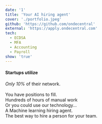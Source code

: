 ```yaml
---
date: '1'
title: 'Your AI hiring agent'
cover: './portfolio.jpeg'
github: 'https://github.com/ondecentral'
external: 'https://apply.ondecentral.com'
tech:
  - ECDSA
  - MFA
  - Accounting
  - Payroll
show: 'true'
---
```


#### Startups utilize

_Only 10%_ of their network.<br/><br/>
You have positions to fill.<br/>
Hundreds of hours of manual work<br/>
Or you could use our technology...<br/>
A Machine learning hiring agent.<br/>
The best way to hire a person for your team.
